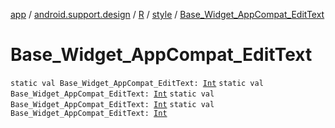 [app](../../../index.md) / [android.support.design](../../index.md) / [R](../index.md) / [style](index.md) / [Base_Widget_AppCompat_EditText](.)

# Base_Widget_AppCompat_EditText

`static val Base_Widget_AppCompat_EditText: `[`Int`](https://kotlinlang.org/api/latest/jvm/stdlib/kotlin/-int/index.html)
`static val Base_Widget_AppCompat_EditText: `[`Int`](https://kotlinlang.org/api/latest/jvm/stdlib/kotlin/-int/index.html)
`static val Base_Widget_AppCompat_EditText: `[`Int`](https://kotlinlang.org/api/latest/jvm/stdlib/kotlin/-int/index.html)
`static val Base_Widget_AppCompat_EditText: `[`Int`](https://kotlinlang.org/api/latest/jvm/stdlib/kotlin/-int/index.html)